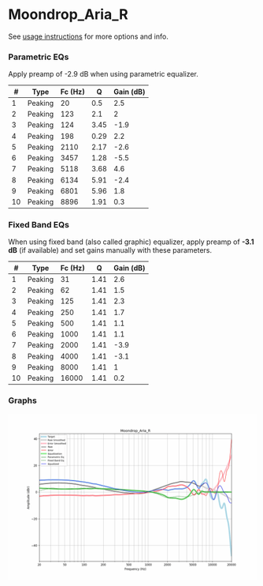 # Moondrop_Aria_R
See [usage instructions](https://github.com/jaakkopasanen/AutoEq#usage) for more options and info.

### Parametric EQs
Apply preamp of -2.9 dB when using parametric equalizer.

|   # | Type    |   Fc (Hz) |    Q |   Gain (dB) |
|-----|---------|-----------|------|-------------|
|   1 | Peaking |        20 | 0.5  |         2.5 |
|   2 | Peaking |       123 | 2.1  |         2   |
|   3 | Peaking |       124 | 3.45 |        -1.9 |
|   4 | Peaking |       198 | 0.29 |         2.2 |
|   5 | Peaking |      2110 | 2.17 |        -2.6 |
|   6 | Peaking |      3457 | 1.28 |        -5.5 |
|   7 | Peaking |      5118 | 3.68 |         4.6 |
|   8 | Peaking |      6134 | 5.91 |        -2.4 |
|   9 | Peaking |      6801 | 5.96 |         1.8 |
|  10 | Peaking |      8896 | 1.91 |         0.3 |

### Fixed Band EQs
When using fixed band (also called graphic) equalizer, apply preamp of **-3.1 dB** (if available) and set gains manually with these parameters.

|   # | Type    |   Fc (Hz) |    Q |   Gain (dB) |
|-----|---------|-----------|------|-------------|
|   1 | Peaking |        31 | 1.41 |         2.6 |
|   2 | Peaking |        62 | 1.41 |         1.5 |
|   3 | Peaking |       125 | 1.41 |         2.3 |
|   4 | Peaking |       250 | 1.41 |         1.7 |
|   5 | Peaking |       500 | 1.41 |         1.1 |
|   6 | Peaking |      1000 | 1.41 |         1.1 |
|   7 | Peaking |      2000 | 1.41 |        -3.9 |
|   8 | Peaking |      4000 | 1.41 |        -3.1 |
|   9 | Peaking |      8000 | 1.41 |         1   |
|  10 | Peaking |     16000 | 1.41 |         0.2 |

### Graphs
![](./Moondrop_Aria_R.png)
